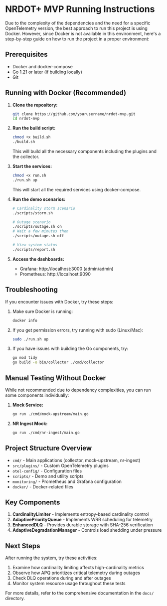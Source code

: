 # NRDOT+ MVP Running Instructions

Due to the complexity of the dependencies and the need for a specific OpenTelemetry version, the best approach to run this project is using Docker. However, since Docker is not available in this environment, here's a step-by-step guide on how to run the project in a proper environment:

## Prerequisites

- Docker and docker-compose
- Go 1.21 or later (if building locally)
- Git

## Running with Docker (Recommended)

1. **Clone the repository:**
   ```bash
   git clone https://github.com/yourusername/nrdot-mvp.git
   cd nrdot-mvp
   ```

2. **Run the build script:**
   ```bash
   chmod +x build.sh
   ./build.sh
   ```
   This will build all the necessary components including the plugins and the collector.

3. **Start the services:**
   ```bash
   chmod +x run.sh
   ./run.sh up
   ```
   This will start all the required services using docker-compose.

4. **Run the demo scenarios:**
   ```bash
   # Cardinality storm scenario
   ./scripts/storm.sh
   
   # Outage scenario
   ./scripts/outage.sh on
   # Wait a few minutes then
   ./scripts/outage.sh off
   
   # View system status
   ./scripts/report.sh
   ```

5. **Access the dashboards:**
   - Grafana: http://localhost:3000 (admin/admin)
   - Prometheus: http://localhost:9090

## Troubleshooting

If you encounter issues with Docker, try these steps:

1. Make sure Docker is running:
   ```bash
   docker info
   ```

2. If you get permission errors, try running with sudo (Linux/Mac):
   ```bash
   sudo ./run.sh up
   ```

3. If you have issues with building the Go components, try:
   ```bash
   go mod tidy
   go build -o bin/collector ./cmd/collector
   ```

## Manual Testing Without Docker

While not recommended due to dependency complexities, you can run some components individually:

1. **Mock Service:**
   ```bash
   go run ./cmd/mock-upstream/main.go
   ```

2. **NR Ingest Mock:**
   ```bash
   go run ./cmd/nr-ingest/main.go
   ```

## Project Structure Overview

- `cmd/` - Main applications (collector, mock-upstream, nr-ingest)
- `src/plugins/` - Custom OpenTelemetry plugins
- `otel-config/` - Configuration files
- `scripts/` - Demo and utility scripts
- `monitoring/` - Prometheus and Grafana configuration
- `docker/` - Docker-related files

## Key Components

1. **CardinalityLimiter** - Implements entropy-based cardinality control
2. **AdaptivePriorityQueue** - Implements WRR scheduling for telemetry
3. **EnhancedDLQ** - Provides durable storage with SHA-256 verification
4. **AdaptiveDegradationManager** - Controls load shedding under pressure

## Next Steps

After running the system, try these activities:

1. Examine how cardinality limiting affects high-cardinality metrics
2. Observe how APQ prioritizes critical telemetry during outages
3. Check DLQ operations during and after outages
4. Monitor system resource usage throughout these tests

For more details, refer to the comprehensive documentation in the `docs/` directory.
